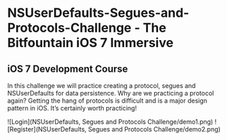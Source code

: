 # NSUserDefaults-Segues-and-Protocols-Challenge - The Bitfountain iOS 7 Immersive
## iOS 7 Development Course

In this challenge we will practice creating a protocol, segues and NSUserDefaults for data persistence. Why are we practicing a protocol again? Getting the hang of protocols is difficult and is a major design pattern in iOS. It’s certainly worth practicing!

![Login](NSUserDefaults, Segues and Protocols Challenge/demo1.png)
![Register](NSUserDefaults, Segues and Protocols Challenge/demo2.png)
